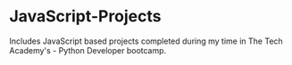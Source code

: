 # JavaScript-Projects

Includes JavaScript based projects completed during my time in The Tech Academy's - Python Developer bootcamp.
